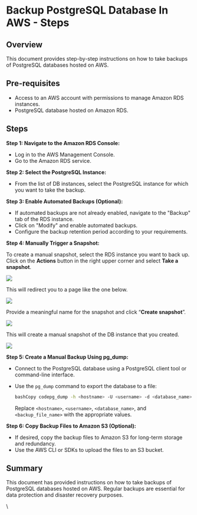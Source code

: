 # Backup PostgreSQL Database In AWS - Steps

## Overview

This document provides step-by-step instructions on how to take backups of PostgreSQL databases hosted on AWS.

## **Pre-requisites**

* Access to an AWS account with permissions to manage Amazon RDS instances.
* PostgreSQL database hosted on Amazon RDS.

## **Steps**

**Step 1: Navigate to the Amazon RDS Console:**

* Log in to the AWS Management Console.
* Go to the Amazon RDS service.

**Step 2: Select the PostgreSQL Instance:**

* From the list of DB instances, select the PostgreSQL instance for which you want to take the backup.

**Step 3: Enable Automated Backups (Optional):**

* If automated backups are not already enabled, navigate to the "Backup" tab of the RDS instance.
* Click on "Modify" and enable automated backups.
* Configure the backup retention period according to your requirements.

**Step 4: Manually Trigger a Snapshot:**

To create a manual snapshot, select the RDS instance you want to back up. Click on the **Actions** button in the right upper corner and select **Take a snapshot**.

![](https://www.sqlservercentral.com/wp-content/uploads/2021/06/word-image-183.png)

This will redirect you to a page like the one below.

![](https://www.sqlservercentral.com/wp-content/uploads/2021/06/word-image-184.png)

Provide a meaningful name for the snapshot and click “**Create snapshot**”.

![](https://www.sqlservercentral.com/wp-content/uploads/2021/06/word-image-185.png)

This will create a manual snapshot of the DB instance that you created.

![](https://www.sqlservercentral.com/wp-content/uploads/2021/06/word-image-186.png)

**Step 5: Create a Manual Backup Using pg\_dump:**

* Connect to the PostgreSQL database using a PostgreSQL client tool or command-line interface.
*   Use the `pg_dump` command to export the database to a file:

    ```bash
    bashCopy codepg_dump -h <hostname> -U <username> -d <database_name> -f <backup_file_name>.sql
    ```

    Replace `<hostname>`, `<username>`, `<database_name>`, and `<backup_file_name>` with the appropriate values.

**Step 6: Copy Backup Files to Amazon S3 (Optional):**

* If desired, copy the backup files to Amazon S3 for long-term storage and redundancy.
* Use the AWS CLI or SDKs to upload the files to an S3 bucket.

## Summary

This document has provided instructions on how to take backups of PostgreSQL databases hosted on AWS. Regular backups are essential for data protection and disaster recovery purposes.

\
